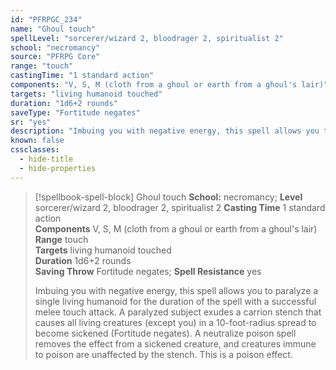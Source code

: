 ```yaml
---
id: "PFRPGC_234"
name: "Ghoul touch"
spellLevel: "sorcerer/wizard 2, bloodrager 2, spiritualist 2"
school: "necromancy"
source: "PFRPG Core"
range: "touch"
castingTime: "1 standard action"
components: "V, S, M (cloth from a ghoul or earth from a ghoul's lair)"
targets: "living humanoid touched"
duration: "1d6+2 rounds"
saveType: "Fortitude negates"
sr: "yes"
description: "Imbuing you with negative energy, this spell allows you to paralyze a single living humanoid for the duration of the spell with a successful melee touch attack.  A paralyzed subject exudes a carrion stench that causes all living creatures (except you) in a 10-foot-radius spread to become sickened (Fortitude negates). A neutralize poison spell removes the effect from a sickened creature, and creatures immune to poison are unaffected by the stench. This is a poison effect."
known: false
cssclasses:
  - hide-title
  - hide-properties
---
```


> [!spellbook-spell-block] Ghoul touch
> **School:** necromancy; **Level** sorcerer/wizard 2, bloodrager 2, spiritualist 2
> **Casting Time** 1 standard action  
> **Components** V, S, M (cloth from a ghoul or earth from a ghoul's lair)  
> **Range** touch  
> **Targets** living humanoid touched  
> **Duration** 1d6+2 rounds  
> **Saving Throw** Fortitude negates; **Spell Resistance** yes
> 
> Imbuing you with negative energy, this spell allows you to paralyze a single living humanoid for the duration of the spell with a successful melee touch attack.  A paralyzed subject exudes a carrion stench that causes all living creatures (except you) in a 10-foot-radius spread to become sickened (Fortitude negates). A neutralize poison spell removes the effect from a sickened creature, and creatures immune to poison are unaffected by the stench. This is a poison effect.